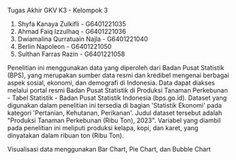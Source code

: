 Tugas Akhir GKV
K3 - Kelompok 3

1. Shyfa Kanaya Zulkifli - G6401221035
2. Ahmad Faiq Izzulhaq - G6401221036
3. Dwiamalina Qurratuain Najla - G6401221040
4. Berlin Napoleon - G6401221050
5. Sulthan Farras Razin - G6401221058


Penelitian ini menggunakan data yang diperoleh dari Badan Pusat Statistik (BPS), yang merupakan sumber data resmi dan kredibel mengenai berbagai aspek sosial, ekonomi, dan demografi di Indonesia. 
Data dapat diakses melalui portal resmi Badan Pusat Statistik di Produksi Tanaman Perkebunan - Tabel Statistik - Badan Pusat Statistik Indonesia (bps.go.id). Dataset yang digunakan dalam penelitian 
ini tersedia di bagian 'Statistik Ekonomi' pada kategori 'Pertanian, Kehutanan, Perikanan'. Judul dataset tersebut adalah "Produksi Tanaman Perkebunan (Ribu Ton), 2023". Variabel yang diambil pada 
penelitian ini meliputi produksi kelapa, kopi, dan karet, yang dinyatakan dalam ribuan ton (Ribu Ton).

Visualisasi data menggunakan Bar Chart, Pie Chart, dan Bubble Chart
